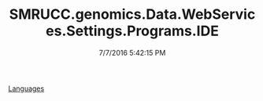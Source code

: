﻿---
title: SMRUCC.genomics.Data.WebServices.Settings.Programs.IDE
date: 7/7/2016 5:42:15 PM
---

[Languages](T-SMRUCC.genomics.Data.WebServices.Settings.Programs.IDE.Languages.html)
